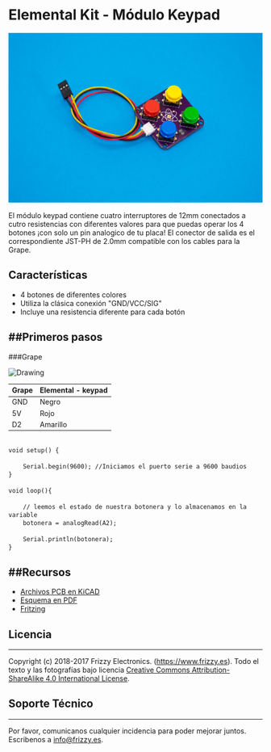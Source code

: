 # Elemental Kit - Módulo Keypad

[![Texto alternativo](images/keypad.jpg "Modulo Keypad")](www.frizzy.es/grape)

El módulo keypad contiene cuatro interruptores de 12mm conectados a cutro resistencias con diferentes valores para que puedas operar los 4 botones ¡con solo un pin analogico de tu placa! El conector de salida es el correspondiente JST-PH de 2.0mm compatible con los cables para la Grape.


## Características

* 4 botones de diferentes colores
* Utiliza la clásica conexión "GND/VCC/SIG"
* Incluye una resistencia diferente para cada botón

##Primeros pasos
--------

###Grape


<img src="../images/montaje_keypad.png" alt="Drawing" style="width: 400px;"/>

| Grape | Elemental - keypad|
| ----- | ----------------- |
| GND   | Negro             |
| 5V    | Rojo              |
| D2    | Amarillo          |


```arduino

void setup() {

    Serial.begin(9600); //Iniciamos el puerto serie a 9600 baudios
}

void loop(){
    
    // leemos el estado de nuestra botonera y lo almacenamos en la variable
    botonera = analogRead(A2);

    Serial.println(botonera);
}
```


##Recursos
-------

-   [Archivos PCB en KiCAD](https://github.com/FrizzyElectronics/KeyPad)
-   [Esquema en PDF](https://raw.githubusercontent.com/FrizzyElectronics/KeyPad/master/pdf/KeyPad.pdf "File:Kaypad.pdf")
-   [Fritzing](https://raw.githubusercontent.com/FrizzyElectronics/AtomModulesFritzingParts/master/FritzingParts/Atom_Keypad.fzpz "File:KeyPad.pdf")

## Licencia
-------
Copyright (c) 2018-2017 Frizzy Electronics. (https://www.frizzy.es). Todo el texto y las fotografías bajo licencia <a rel="license" href="http://creativecommons.org/licenses/by-sa/4.0/">Creative Commons Attribution-ShareAlike 4.0 International License</a>. <a rel="license" href="http://creativecommons.org/licenses/by-sa/4.0/"> </a>

## Soporte Técnico
-------
Por favor, comunicanos cualquier incidencia para poder mejorar juntos. Escribenos a [info@frizzy.es](info@frizzy.es). 

